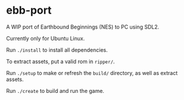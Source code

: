 # ebb-port
A WIP port of Earthbound Beginnings (NES) to PC using SDL2.

Currently only for Ubuntu Linux.

Run `./install` to install all dependencies.

To extract assets, put a valid rom in `ripper/`.

Run `./setup` to make or refresh the `build/` directory, as well as extract assets.

Run `./create` to build and run the game.
